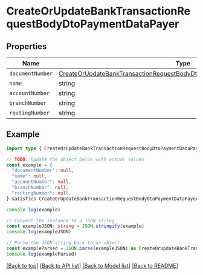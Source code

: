
# CreateOrUpdateBankTransactionRequestBodyDtoPaymentDataPayer


## Properties

Name | Type
------------ | -------------
`documentNumber` | [CreateOrUpdateBankTransactionRequestBodyDtoPaymentDataPayerDocumentNumber](CreateOrUpdateBankTransactionRequestBodyDtoPaymentDataPayerDocumentNumber.md)
`name` | string
`accountNumber` | string
`branchNumber` | string
`routingNumber` | string

## Example

```typescript
import type { CreateOrUpdateBankTransactionRequestBodyDtoPaymentDataPayer } from '@usesofia/pegasus-core-api-sdk'

// TODO: Update the object below with actual values
const example = {
  "documentNumber": null,
  "name": null,
  "accountNumber": null,
  "branchNumber": null,
  "routingNumber": null,
} satisfies CreateOrUpdateBankTransactionRequestBodyDtoPaymentDataPayer

console.log(example)

// Convert the instance to a JSON string
const exampleJSON: string = JSON.stringify(example)
console.log(exampleJSON)

// Parse the JSON string back to an object
const exampleParsed = JSON.parse(exampleJSON) as CreateOrUpdateBankTransactionRequestBodyDtoPaymentDataPayer
console.log(exampleParsed)
```

[[Back to top]](#) [[Back to API list]](../README.md#api-endpoints) [[Back to Model list]](../README.md#models) [[Back to README]](../README.md)


